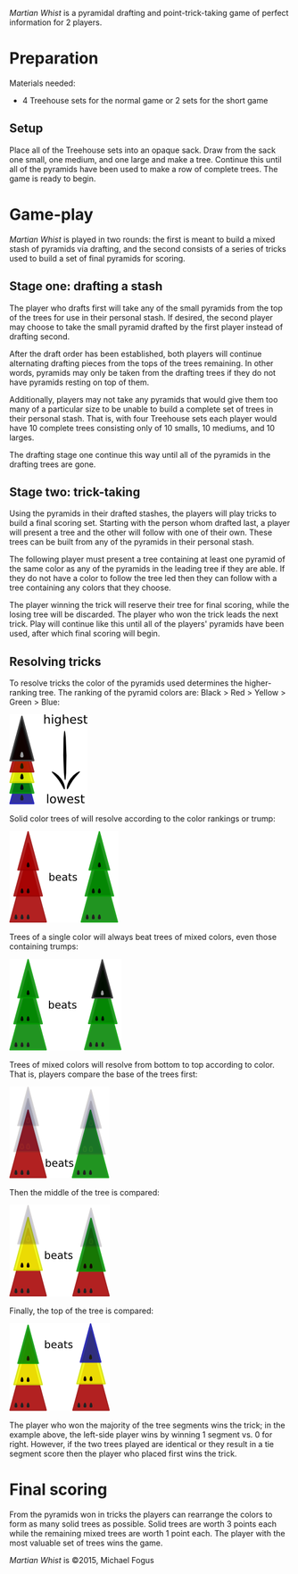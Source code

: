 *Martian Whist* is a pyramidal drafting and point-trick-taking game of perfect information for 2 players.

Preparation
===========

Materials needed:

 * 4 Treehouse sets for the normal game or 2 sets for the short game

Setup
-----

Place all of the Treehouse sets into an opaque sack.  Draw from the sack one small, one medium, and one large and make a tree.  Continue this until all of the pyramids have been used to make a row of complete trees.  The game is ready to begin.

Game-play
=========

*Martian Whist* is played in two rounds: the first is meant to build a mixed stash of pyramids via drafting, and the second consists of a series of tricks used to build a set of final pyramids for scoring.

Stage one: drafting a stash
---------------------------

The player who drafts first will take any of the small pyramids from the top of the trees for use in their personal stash.  If desired, the second player may choose to take the small pyramid drafted by the first player instead of drafting second.

After the draft order has been established, both players will continue alternating drafting pieces from the tops of the trees remaining.  In other words, pyramids may only be taken from the drafting trees if they do not have pyramids resting on top of them.

Additionally, players may not take any pyramids that would give them too many of a particular size to be unable to build a complete set of trees in their personal stash.  That is, with four Treehouse sets each player would have 10 complete trees consisting only of 10 smalls, 10 mediums, and 10 larges.

The drafting stage one continue this way until all of the pyramids in the drafting trees are gone.

Stage two: trick-taking
-----------------------

Using the pyramids in their drafted stashes, the players will play tricks to build a final scoring set.  Starting with the person whom drafted last, a player will present a tree and the other will follow with one of their own.  These trees can be built from any of the pyramids in their personal stash.

The following player must present a tree containing at least one pyramid of the same color as any of the pyramids in the leading tree if they are able.  If they do not have a color to follow the tree led then they can follow with a tree containing any colors that they choose.

The player winning the trick will reserve their tree for final scoring, while the losing tree will be discarded.  The player who won the trick leads the next trick.  Play will continue like this until all of the players' pyramids have been used, after which final scoring will begin.

Resolving tricks
----------------

To resolve tricks the color of the pyramids used determines the higher-ranking tree.  The ranking of the pyramid colors are: Black > Red > Yellow > Green > Blue:

![color-ranks](https://raw.githubusercontent.com/fogus/spiel/master/pyramidenspiel/martian-whist/graphics/color-ranks.png)

Solid color trees of will resolve according to the color rankings or trump:

![solids](https://raw.githubusercontent.com/fogus/spiel/master/pyramidenspiel/cydonia/graphics/solid-v-solid.png)

Trees of a single color will always beat trees of mixed colors, even those containing trumps:

![solid-v-mixed](https://raw.githubusercontent.com/fogus/spiel/master/pyramidenspiel/martian-whist/graphics/solid-v-mixed.png)

Trees of mixed colors will resolve from bottom to top according to color.  That is, players compare the base of the trees first:

![base-res](https://raw.githubusercontent.com/fogus/spiel/master/pyramidenspiel/cydonia/graphics/base-res.png)

Then the middle of the tree is compared:

![mid-res](https://raw.githubusercontent.com/fogus/spiel/master/pyramidenspiel/cydonia/graphics/mid-res.png)

Finally, the top of the tree is compared:

![top-res](https://raw.githubusercontent.com/fogus/spiel/master/pyramidenspiel/cydonia/graphics/top-res.png)

The player who won the majority of the tree segments wins the trick; in the example above, the left-side player wins by winning 1 segment vs. 0 for right.  However, if the two trees played are identical or they result in a tie segment score then the player who placed first wins the trick.

Final scoring
=============

From the pyramids won in tricks the players can rearrange the colors to form as many solid trees as possible.  Solid trees are worth 3 points each while the remaining mixed trees are worth 1 point each.  The player with the most valuable set of trees wins the game.

*Martian Whist* is &copy;2015, Michael Fogus

